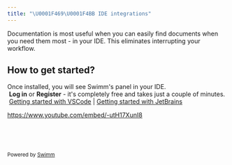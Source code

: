 ```yaml
---
title: "\U0001F469‍\U0001F4BB IDE integrations"
---
```

Documentation is most useful when you can easily find documents when you need them most - in your IDE. This eliminates interrupting your workflow.

## How to get started?

Once installed, you will see Swimm's panel in your IDE.\
&nbsp;**Log in** or **Register** - it's completely free and takes just a couple of minutes.\
&nbsp;[Getting started with VSCode](https://docs.swimm.io/ide-integrations/vs-code/ide-plugins-vscode/) | [Getting started with JetBrains](https://docs.swimm.io/ide-integrations/jetbrains/jetbrains-getting-started/)

<https://www.youtube.com/embed/-utH17XunI8>

&nbsp;

&nbsp;

<SwmMeta version="3.0.0" repo-id="Z2l0aHViJTNBJTNBZ2l0aHViLXRlc3QxJTNBJTNBU2hhdWxBbXJhblM=" repo-name="github-test1"><sup>Powered by [Swimm](https://app.swimm.io/)</sup></SwmMeta>
